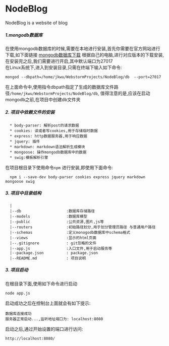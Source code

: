# NodeBlog
NodeBlog is a website of blog

##### 1.mongodb数据库
在使用mongodb数据库的时候,需要在本地进行安装,首先你需要在官方网站进行下载,如下面链接
      [mongodb数据库下载](https://www.mongodb.com/download-center?jmp=tutorials&_ga=2.45634918.3712958.1502026458-1829401361.1502026458)
根据自己的电脑,进行对应版本的下载安装,在安装完之后,我们需要进行开启,其中默认端口为27017     
在Linux系统下,进入到安装目录,只需在终端下输入如下命令:
    
   `mongod --dbpath=/home/jkwu/WebstormProjects/NodeBlog/db  --port=27017`
        
 在上面命令中,使用指令dbpath指定了生成的数据库文件路径`/home/jkwu/WebstormProjects/NodeBlog/db`,
值得注意的是,应该在启动mongodb之前,在项目中创建db文件夹       
##### 2. 项目中依赖文件的安装
      * body-parser: 解析post的请求数据
      * cookies: 读或者写cookies,用于存储临时数据
      * express: http数据服务器,用于响应数据
      * jquery: 插件
      * markdown: markdown语法解析生成模块
      * mongoose: 操作mongodb数据库中的数据
      * swig:模板解析引擎
  在项目根目录下使用命令`npm` 进行安装,即使用下面命令:
  ```
    npm i --save-dev body-parser cookies express jquery markdown mongoose swig
  ```

##### 3. 项目中目录结构
```
  |
  |--db                    :数据库存储路径
  |--models                :数据库模型
  |--public                :公共资源,图片,js等
  |--routers               :初始路径划分,用于划分管理员路径 与普通用户路径
  |--schemas               :定义monogodb数据库中schema格式
  |--views                 :显示的html页面
  |--.gitignore            : git忽略的文件
  |--app.js                :入口文件,用于启动服务等
  |--package.json          : package.json
  |--README.md             : 项目说明
```
  
##### 3. 项目启动

在根目录下面,使用如下命令进行启动
```
node app.js

```
启动成功之后在控制台上面就会有如下提示:
```
数据库连接成功
服务器正常启动...,监听地址端口为: localhost:8080
```
启动之后,通过开始设置的端口进行访问:
```
http://localhost:8080/
```
  
  